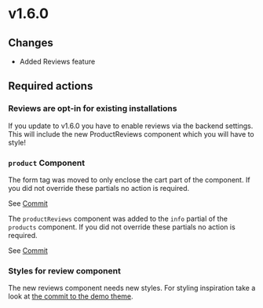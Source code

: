 # v1.6.0

## Changes

* Added Reviews feature 

## Required actions

### Reviews are opt-in for existing installations

If you update to v1.6.0 you have to enable reviews via the backend settings. 
This will include the new ProductReviews component which you will have to style!

### `product` Component

The form tag was moved to only enclose the cart part of the component.
If you did not override these partials no action is required.

See [Commit](https://github.com/OFFLINE-GmbH/oc-mall-plugin/commit/5131775b66daac5e1f491536aaff96275dd37bb2)

The `productReviews` component was added to the `info` partial of the `products` component.
If you did not override these partials no action is required.

See [Commit](https://github.com/OFFLINE-GmbH/oc-mall-plugin/commit/d7266017af8dc0c664afce657739b05ccc02bb41)

### Styles for review component

The new reviews component needs new styles. For styling inspiration take
a look at [the commit to the demo theme](https://github.com/OFFLINE-GmbH/oc-mall-theme/commit/f73cee041d756a36edb6e648525d18ee82b3303a).
 